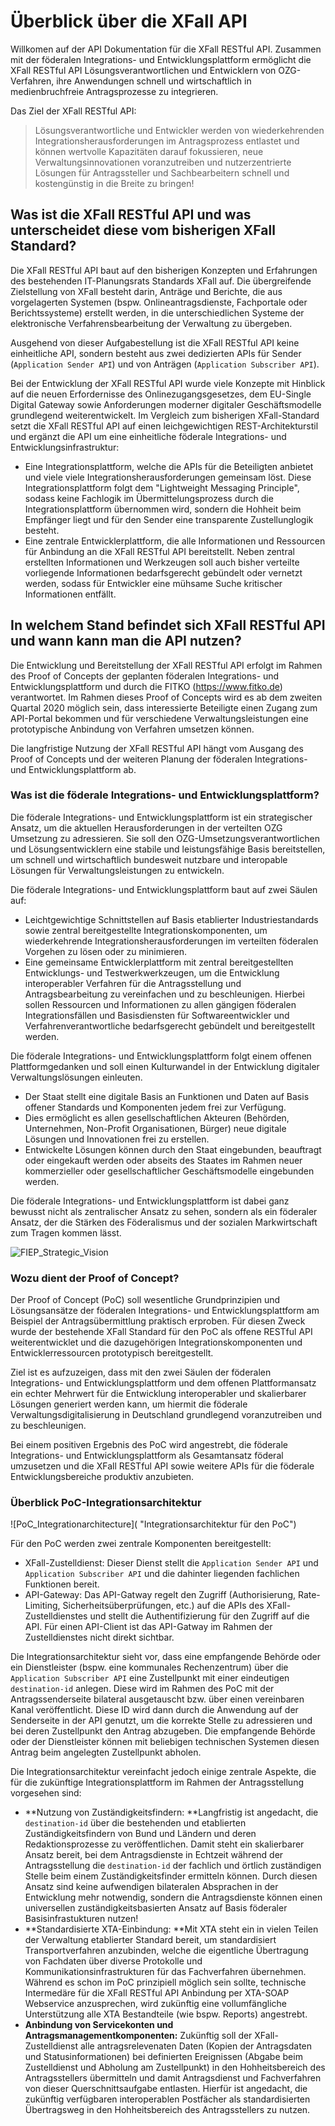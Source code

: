 # Überblick über die XFall API

Willkomen auf der API Dokumentation für die XFall RESTful API. Zusammen mit der föderalen Integrations- und Entwicklungsplattform ermöglicht die XFall RESTful API Lösungsverantwortlichen und Entwicklern von OZG-Verfahren, ihre Anwendungen schnell und wirtschaftlich in medienbruchfreie Antragsprozesse zu integrieren. 

Das Ziel der XFall RESTful API:
> Lösungsverantwortliche und Entwickler werden von wiederkehrenden Integrationsherausforderungen im Antragsprozess entlastet und können wertvolle Kapazitäten darauf fokussieren, neue Verwaltungsinnovationen voranzutreiben und nutzerzentrierte Lösungen für Antragssteller und Sachbearbeitern schnell und kostengünstig in die Breite zu bringen!

## Was ist die XFall RESTful API und was unterscheidet diese vom bisherigen XFall Standard?

Die XFall RESTful API baut auf den bisherigen Konzepten und Erfahrungen des bestehenden IT-Planungsrats Standards XFall auf. Die übergreifende Zielstellung von XFall besteht darin, Anträge und Berichte, die aus vorgelagerten Systemen (bspw. Onlineantragsdienste, Fachportale oder Berichtssysteme) erstellt werden, in die unterschiedlichen Systeme der elektronische Verfahrensbearbeitung der Verwaltung zu übergeben. 

Ausgehend von dieser Aufgabestellung ist die XFall RESTful API keine einheitliche API, sondern besteht aus zwei dedizierten APIs für Sender (`Application Sender API`) und von Anträgen (`Application Subscriber API`).

Bei der Entwicklung der XFall RESTful API wurde viele Konzepte mit Hinblick auf die neuen Erfordernisse des Onlinezugangsgesetzes, dem EU-Single Digital Gateway sowie Anforderungen moderner digitaler Geschäftsmodelle grundlegend weiterentwickelt. Im Vergleich zum bisherigen XFall-Standard setzt die XFall RESTful API auf einen leichgewichtigen REST-Architekturstil und ergänzt die API um eine einheitliche föderale Integrations- und Entwicklungsinfrastruktur:
- Eine Integrationsplattform, welche die APIs für die Beteiligten anbietet und viele viele Integrationsherausforderungen gemeinsam löst. Diese Integrationsplattform folgt dem "Lightweight Messaging Principle", sodass keine Fachlogik im Übermittelungsprozess durch die Integrationsplattform übernommen wird, sondern die Hohheit beim Empfänger liegt und für den Sender eine transparente Zustellunglogik besteht.
- Eine zentrale Entwicklerplattform, die alle Informationen und Ressourcen für Anbindung an die XFall RESTful API bereitstellt. Neben zentral erstellten Informationen und Werkzeugen soll auch bisher verteilte vorliegende Informationen bedarfsgerecht gebündelt oder vernetzt werden, sodass für Entwickler eine mühsame Suche kritischer Informationen entfällt.

## In welchem Stand befindet sich XFall RESTful API und wann kann man die API nutzen?

Die Entwicklung und Bereitstellung der XFall RESTful API erfolgt im Rahmen des Proof of Concepts der geplanten föderalen Integrations- und Entwicklungsplattform und durch die FITKO (https://www.fitko.de) verantwortet. Im Rahmen dieses Proof of Concepts wird es ab dem zweiten Quartal 2020 möglich sein, dass interessierte Beteiligte einen Zugang zum API-Portal bekommen und für verschiedene Verwaltungsleistungen eine prototypische Anbindung von Verfahren umsetzen können. 

Die langfristige Nutzung der XFall RESTful API hängt vom Ausgang des Proof of Concepts und der weiteren Planung der föderalen Integrations- und Entwicklungsplattform ab.

### Was ist die föderale Integrations- und Entwicklungsplattform? 

Die föderale Integrations- und Entwicklungsplattform ist ein strategischer Ansatz, um die aktuellen Herausforderungen in der verteilten OZG Umsetzung zu adressieren. Sie soll den OZG-Umsetzungsverantwortlichen und Lösungsentwicklern eine stabile und leistungsfähige Basis bereitstellen, um schnell und wirtschaftlich bundesweit nutzbare und interopable Lösungen für Verwaltungsleistungen zu entwickeln.

Die föderale Integrations- und Entwicklungsplattform baut auf zwei Säulen auf:
-	Leichtgewichtige Schnittstellen auf Basis etablierter Industriestandards sowie zentral bereitgestellte Integrationskomponenten, um wiederkehrende Integrationsherausforderungen im verteilten föderalen Vorgehen zu lösen oder zu minimieren.
-	Eine gemeinsame Entwicklerplattform mit zentral bereitgestellten Entwicklungs- und Testwerkwerkzeugen, um die Entwicklung interoperabler Verfahren für die Antragsstellung und Antragsbearbeitung zu vereinfachen und zu beschleunigen. Hierbei sollen Ressourcen und Informationen zu allen gängigen föderalen Integrationsfällen und Basisdiensten für Softwareentwickler und Verfahrenverantwortliche bedarfsgerecht gebündelt und bereitgestellt werden.

Die föderale Integrations- und Entwicklungsplattform folgt einem offenen Plattformgedanken und soll einen Kulturwandel in der Entwicklung digitaler Verwaltungslösungen einleuten.
-	Der Staat stellt eine digitale Basis an Funktionen und Daten auf Basis offener Standards und Komponenten jedem frei zur Verfügung. 
-	Dies ermöglicht es allen gesellschaftlichen Akteuren (Behörden, Unternehmen, Non-Profit Organisationen, Bürger) neue digitale Lösungen und Innovationen frei zu erstellen. 
-	Entwickelte Lösungen können durch den Staat eingebunden, beauftragt oder eingekauft werden oder abseits des Staates im Rahmen neuer kommerzieller oder gesellschaftlicher Geschäftsmodelle eingebunden werden.

Die föderale Integrations- und Entwicklungsplattform ist dabei ganz bewusst nicht als zentralischer Ansatz zu sehen, sondern als ein föderaler Ansatz, der die Stärken des Föderalismus und der sozialen Markwirtschaft zum Tragen kommen lässt.

![FIEP_Strategic_Vision](https://raw.githubusercontent.com/fiep-poc/fiep-poc/documentation/assets/images/api_overview/FIEP_strategic_vision.png?token=AOHBJRMFXOHXXYUFKVCPVNC6Q5KM6 "Vision der föderalen Integrations- und Entwicklungsplattform")

### Wozu dient der Proof of Concept?

Der Proof of Concept (PoC) soll wesentliche Grundprinzipien und Lösungsansätze der föderalen Integrations- und Entwicklungsplattform am Beispiel der Antragsübermittlung praktisch erproben. Für diesen Zweck wurde der bestehende XFall Standard für den PoC als offene RESTful API weiterentwicklet und die dazugehörigen Integrationskomponenten und Entwicklerressourcen prototypisch bereitgestellt.

Ziel ist es aufzuzeigen, dass mit den zwei Säulen der föderalen Integrations- und Entwicklungsplattform und dem offenen Plattformansatz ein echter Mehrwert für die Entwicklung interoperabler und skalierbarer Lösungen generiert werden kann, um hiermit die föderale Verwaltungsdigitalisierung in Deutschland grundlegend voranzutreiben und zu beschleunigen.

Bei einem positiven Ergebnis des PoC wird angestrebt, die föderale Integrations- und Entwicklungsplattform als Gesamtansatz föderal umzusetzen und die XFall RESTful API sowie weitere APIs für die föderale Entwicklungsbereiche produktiv anzubieten.

### Überblick PoC-Integrationsarchitektur

![PoC_Integrationarchitecture]( "Integrationsarchitektur für den PoC")

Für den PoC werden zwei zentrale Komponenten bereitgestellt:
- XFall-Zustelldienst: Dieser Dienst stellt die `Application Sender API` und `Application Subscriber API` und die dahinter liegenden fachlichen Funktionen bereit.
- API-Gateway: Das API-Gatway regelt den Zugriff (Authorisierung, Rate-Limiting, Sicherheitsüberprüfungen, etc.) auf die APIs des XFall-Zustelldienstes und stellt die Authentifizierung für den Zugriff auf die API. Für einen API-Client ist das API-Gatway im Rahmen der Zustelldienstes nicht direkt sichtbar.

Die Integrationsarchitektur sieht vor, dass eine empfangende Behörde oder ein Dienstleister (bspw. eine kommunales Rechenzentrum) über die `Application Subscriber API` eine Zustellpunkt mit einer eindeutigen `destination-id` anlegen. Diese wird im Rahmen des PoC mit der Antragssenderseite bilateral ausgetauscht bzw. über einen vereinbaren Kanal veröffentlicht. Diese ID wird dann durch die Anwendung auf der Senderseite in der API genutzt, um die korrekte Stelle zu adressieren und bei deren Zustellpunkt den Antrag abzugeben. Die empfangende Behörde oder der Dienstleister können mit beliebigen technischen Systemen diesen Antrag beim angelegten Zustellpunkt abholen.

Die Integrationsarchitektur vereinfacht jedoch einige zentrale Aspekte, die für die zukünftige Integrationsplattform im Rahmen der Antragsstellung vorgesehen sind:
- **Nutzung von Zuständigkeitsfindern: **Langfristig ist angedacht, die `destination-id` über die bestehenden und etablierten Zuständigkeitsfindern von Bund und Ländern und deren Redaktionsprozesse zu veröffentlichen. Damit steht ein skalierbarer Ansatz bereit, bei dem Antragsdienste in Echtzeit während der Antragsstellung die `destination-id` der fachlich und örtlich zuständigen Stelle beim einem Zuständigkeitsfinder ermitteln können. Durch diesen Ansatz sind keine aufwendigen bilateralen Absprachen in der Entwicklung mehr notwendig, sondern die Antragsdienste können einen universellen zuständigkeitsbasierten Ansatz auf Basis föderaler Basisinfrastukturen nutzen!
- **Standardisierte XTA-Einbindung: **Mit XTA steht ein in vielen Teilen der Verwaltung etablierter Standard bereit, um standardisiert Transportverfahren anzubinden, welche die eigentliche Übertragung von Fachdaten über diverse Protokolle und Kommunikationsinfrastrukturen für das Fachverfahren übernehmen. Während es schon im PoC prinzipiell möglich sein sollte, technische Intermedäre für die XFall RESTful API Anbindung per XTA-SOAP Webservice anzusprechen, wird zukünftig eine vollumfängliche Unterstützung alle XTA Bestandteile (wie bspw. Reports) angestrebt.
- **Anbindung von Servicekonten und Antragsmanagementkomponenten:** Zukünftig soll der XFall-Zustelldienst alle antragsrelevenaten Daten (Kopien der Antragsdaten und Statusinformationen) bei definierten Ereignissen (Abgabe beim Zustelldienst und Abholung am Zustellpunkt) in den Hohheitsbereich des Antragsstellers übermitteln und damit Antragsdienst und Fachverfahren von dieser Querschnittsaufgabe entlasten. Hierfür ist angedacht, die zukünftig verfügbaren interoperablen Postfächer als standardisierten Übertragsweg in den Hohheitsbereich des Antragsstellers zu nutzen.